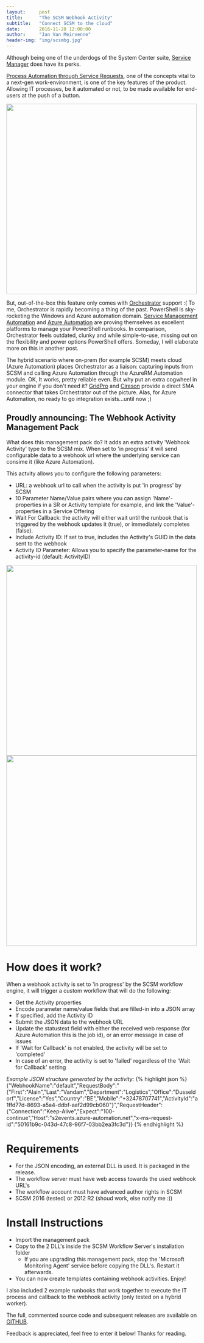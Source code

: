 ```yaml
---
layout:     post
title:      "The SCSM Webhook Activity"
subtitle:   "Connect SCSM to the cloud"
date:       2016-11-28 12:00:00
author:     "Jan Van Meirvenne"
header-img: "img/scsmbg.jpg"
---
```


Although being one of the underdogs of the System Center suite, [Service Manager](https://technet.microsoft.com/en-us/system-center-docs/sm/service-manager) does have its perks.

[Process Automation through Service Requests](https://technet.microsoft.com/en-us/system-center-docs/sm/manage/ops-managing-service-requests-in-system-center-2016-service-manager), one of the concepts vital to a next-gen work-environment, is one of the key features of the product. Allowing IT processes, be it automated or not, to be made available for end-users at the push of a button.

<img src="{{ site.url }}/assets/SCSM_WHA3.png" widht="1000" height="500" />

But, out-of-the-box this feature only comes with [Orchestrator](https://technet.microsoft.com/en-us/system-center-docs/orch/orchestrator) support :( To me, Orchestrator is rapidly becoming a thing of the past. PowerShell is sky-rocketing the Windows and Azure automation domain. [Service Management Automation](https://technet.microsoft.com/en-us/library/dn469260(v=sc.12).aspx) and [Azure Automation](https://azure.microsoft.com/en-us/services/automation/) are proving themselves as excellent platforms to manage your PowerShell runbooks. In comparison, Orchestrator feels outdated, clunky and while simple-to-use, missing out on the flexibility and power options PowerShell offers. Someday, I will elaborate more on this in another post.

The hybrid scenario where on-prem (for example SCSM) meets cloud (Azure Automation) places Orchestrator as a liaison: capturing inputs from SCSM and calling Azure Automation through the AzureRM.Automation module. OK, It works, pretty reliable even. But why put an extra cogwheel in your engine if you don't need it? [GridPro](https://www.gridprosoftware.com/products/sma-connector/) and [Cireson](http://cireson.com/apps/sma-connector/) provide a direct SMA connector that takes Orchestrator out of the picture. Alas, for Azure Automation, no ready to go integration exists...until now ;)

## Proudly announcing: The Webhook Activity Management Pack

What does this management pack do? It adds an extra activity 'Webhook Activity' type to the SCSM mix. When set to 'in progress' it will send configurable data to a webhook url where the underlying service can consime it (like Azure Automation).

This actvity allows you to configure the following parameters:

* URL: a webhook url to call when the activity is put 'in progress' by SCSM
* 10 Parameter Name/Value pairs where you can assign 'Name'-properties in a SR or Activity template for example, and link the 'Value'-properties in a Service Offering
* Wait For Callback: the activity will either wait until the runbook that is triggered by the webhook updates it (true), or immediately completes (false).
* Include Activity ID: If set to true, includes the Activity's GUID in the data sent to the webhook
* Activity ID Parameter: Allows you to specify the parameter-name for the activity-id (default: ActivityID)

<img src="{{ site.url }}/assets/SCSM_WHA1.png" widht="1000" height="500" />
<img src="{{ site.url }}/assets/SCSM_WHA1.png" widht="1000" height="500" />

# How does it work?

When a webhook activity is set to 'in progress' by the SCSM workflow engine, it will trigger a custom workflow that will do the following:

* Get the Activity properties
* Encode parameter name/value fields that are filled-in into a JSON array
* If specified, add the Activity ID
* Submit the JSON data to the webhook URL
* Update the statustext field with either the received web response (for Azure Automation this is the job id), or an error message in case of issues
* If 'Wait for Callback' is not enabled, the activity will be set to 'completed'
* In case of an error, the activity is set to 'failed' regardless of the 'Wait for Callback' setting

*Example JSON structure generated by the activity:*
{% highlight json %}
{"WebhookName":"default","RequestBody":"{\"First\":\"Alain\",\"Last\":\"Vandam\",\"Department\":\"Logistics\",\"Office\":\"Dusseldorf\",\"License\":\"Yes\",\"Country\":\"BE\",\"Mobile\":\"+32478707741\",\"ActivityId\":\"a1ffd77d-8693-a5a4-ddbf-aaf2d99cb060\"}","RequestHeader":{"Connection":"Keep-Alive","Expect":"100-continue","Host":"s2events.azure-automation.net","x-ms-request-id":"50161b9c-043d-47c8-96f7-03bb2ea3fc3d"}}
{% endhighlight %}

# Requirements

* For the JSON encoding, an external DLL is used. It is packaged in the release.
* The workflow server must have web access towards the used webhook URL's
* The workflow account must have advanced author rights in SCSM
* SCSM 2016 (tested) or 2012 R2 (shoud work, else notify me :))

# Install Instructions

* Import the management pack
* Copy to the 2 DLL's inside the SCSM Workflow Server's installation folder
    * If you are upgrading this management pack, stop the 'Microsoft Monitoring Agent' service before copying the DLL's. Restart it afterwards.
* You can now create templates containing webhook activities. Enjoy!

I also included 2 example runbooks that work together to execute the IT process and callback to the webhook activity (only tested on a hybrid worker).

The full, commented source code and subsequent releases are available on [GITHUB](https://github.com/JanVanMeirvenne/Custom.SM.WebhookActivity).


Feedback is appreciated, feel free to enter it below! Thanks for reading.